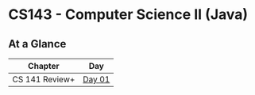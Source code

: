 # CS143 - Computer Science II (Java)

## At a Glance

| Chapter                    | Day |
|----------------------------|------|
| CS 141 Review+ |  [Day 01](day-by-day/day01.md)
